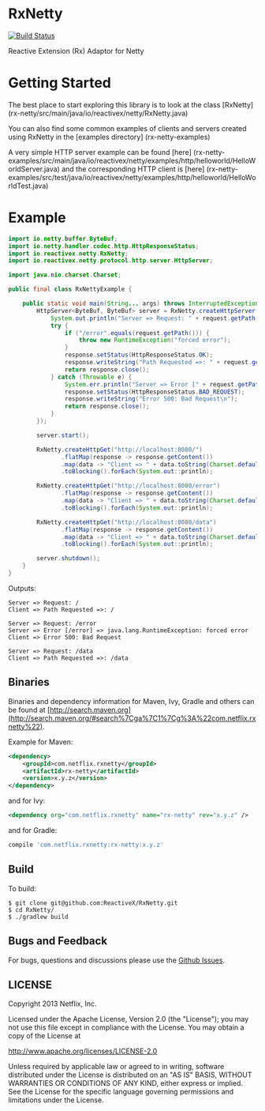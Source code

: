 RxNetty
=======
[![Build Status](https://netflixoss.ci.cloudbees.com/job/RxNetty-master/badge/icon)](https://netflixoss.ci.cloudbees.com/job/RxNetty-master/)

Reactive Extension (Rx) Adaptor for Netty

Getting Started
==========

The best place to start exploring this library is to look at the class [RxNetty] (rx-netty/src/main/java/io/reactivex/netty/RxNetty.java)

You can also find some common examples of clients and servers created using RxNetty in the [examples directory] (rx-netty-examples)

A very simple HTTP server example can be found [here] (rx-netty-examples/src/main/java/io/reactivex/netty/examples/http/helloworld/HelloWorldServer.java)
and the corresponding HTTP client is [here] (rx-netty-examples/src/test/java/io/reactivex/netty/examples/http/helloworld/HelloWorldTest.java)


Example
==========

```java
import io.netty.buffer.ByteBuf;
import io.netty.handler.codec.http.HttpResponseStatus;
import io.reactivex.netty.RxNetty;
import io.reactivex.netty.protocol.http.server.HttpServer;

import java.nio.charset.Charset;

public final class RxNettyExample {

    public static void main(String... args) throws InterruptedException {
        HttpServer<ByteBuf, ByteBuf> server = RxNetty.createHttpServer(8080, (request, response) -> {
            System.out.println("Server => Request: " + request.getPath());
            try {
                if ("/error".equals(request.getPath())) {
                    throw new RuntimeException("forced error");
                }
                response.setStatus(HttpResponseStatus.OK);
                response.writeString("Path Requested =>: " + request.getPath() + '\n');
                return response.close();
            } catch (Throwable e) {
                System.err.println("Server => Error [" + request.getPath() + "] => " + e);
                response.setStatus(HttpResponseStatus.BAD_REQUEST);
                response.writeString("Error 500: Bad Request\n");
                return response.close();
            }
        });

        server.start();

        RxNetty.createHttpGet("http://localhost:8080/")
               .flatMap(response -> response.getContent())
               .map(data -> "Client => " + data.toString(Charset.defaultCharset()))
               .toBlocking().forEach(System.out::println);

        RxNetty.createHttpGet("http://localhost:8080/error")
               .flatMap(response -> response.getContent())
               .map(data -> "Client => " + data.toString(Charset.defaultCharset()))
               .toBlocking().forEach(System.out::println);

        RxNetty.createHttpGet("http://localhost:8080/data")
               .flatMap(response -> response.getContent())
               .map(data -> "Client => " + data.toString(Charset.defaultCharset()))
               .toBlocking().forEach(System.out::println);

        server.shutdown();
    }
}
```

Outputs:

```
Server => Request: /
Client => Path Requested =>: /

Server => Request: /error
Server => Error [/error] => java.lang.RuntimeException: forced error
Client => Error 500: Bad Request

Server => Request: /data
Client => Path Requested =>: /data
```


## Binaries

Binaries and dependency information for Maven, Ivy, Gradle and others can be found at [http://search.maven.org](http://search.maven.org/#search%7Cga%7C1%7Cg%3A%22com.netflix.rxnetty%22).

Example for Maven:

```xml
<dependency>
    <groupId>com.netflix.rxnetty</groupId>
    <artifactId>rx-netty</artifactId>
    <version>x.y.z</version>
</dependency>
```
and for Ivy:

```xml
<dependency org="com.netflix.rxnetty" name="rx-netty" rev="x.y.z" />
```
and for Gradle:

```groovy
compile 'com.netflix.rxnetty:rx-netty:x.y.z'
```

## Build

To build:

```
$ git clone git@github.com:ReactiveX/RxNetty.git
$ cd RxNetty/
$ ./gradlew build
```


## Bugs and Feedback

For bugs, questions and discussions please use the [Github Issues](https://github.com/Netflix/ReactiveX/issues).

 
## LICENSE

Copyright 2013 Netflix, Inc.

Licensed under the Apache License, Version 2.0 (the "License");
you may not use this file except in compliance with the License.
You may obtain a copy of the License at

<http://www.apache.org/licenses/LICENSE-2.0>

Unless required by applicable law or agreed to in writing, software
distributed under the License is distributed on an "AS IS" BASIS,
WITHOUT WARRANTIES OR CONDITIONS OF ANY KIND, either express or implied.
See the License for the specific language governing permissions and
limitations under the License.

